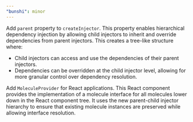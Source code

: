 ```yaml
---
"bunshi": minor
---
```


Add `parent` property to `createInjector`. This property enables hierarchical dependency injection by allowing child injectors to inherit and override dependencies from parent injectors. This creates a tree-like structure where:

- Child injectors can access and use the dependencies of their parent injectors.
- Dependencies can be overridden at the child injector level, allowing for more granular control over dependency resolution.

Add `MoleculeProvider` for React applications. This React component provides the implementation of a molecule interface for all molecules lower down in the React component tree. It uses the new parent-child injector hierarchy to ensure that existing molecule instances are preserved while allowing interface resolution.

